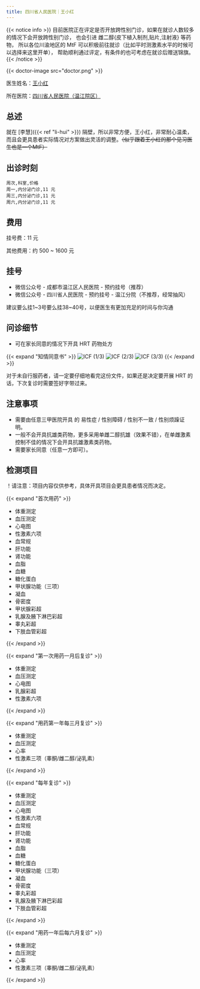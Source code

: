 ```yaml
---
title: 四川省人民医院｜王小红
---
```


{{< notice info >}}
目前医院正在评定是否开放跨性别门诊，如果在就诊人数较多的情况下会开放跨性别门诊，
也会引进 雌二醇{皮下植入制剂,贴片,注射液} 等药物，
所以各位川渝地区的 MtF 可以积极前往就诊（比如平时测激素水平的时候可以选择来这里开单），
帮助顺利通过评定，有条件的也可考虑在就诊后赠送锦旗。
{{< /notice >}}

{{< doctor-image src="doctor.png" >}}

医生姓名：[王小红](http://www.wj120.com.cn/kssz/NFMDXK.html)

所在医院：[四川省人民医院（温江院区）](https://amap.com/place/B0GRH7XDTA)

## 总述

就在 [李慧]({{< ref "li-hui" >}}) 隔壁，所以非常方便，王小红，非常耐心温柔，而且会更具患者实际情况对方案做出灵活的调整。~~（似乎跟着王小红的那个见习医生也是一个MtF）~~

## 出诊时刻

```csv
周次,科室,价格
周一,内分泌门诊,11 元
周三,内分泌门诊,11 元
周六,内分泌门诊,11 元
```

## 费用

挂号费：11 元

其他费用：约 500 ~ 1600 元

## 挂号

- 微信公众号 - 成都市温江区人民医院 - 预约挂号（推荐）
- 微信公众号 - 四川省人民医院 - 预约挂号 - 温江分院（不推荐，经常抽风）

建议要么挂1~3号要么挂38~40号，以便医生有更加充足的时间与你沟通

## 问诊细节

- 可在家长同意的情况下开具 HRT 药物处方

{{< expand "知情同意书" >}}
![ICF (1/3)](icf-p1.jpg)
![ICF (2/3)](icf-p2.jpg)
![ICF (3/3)](icf-p3.jpg)
{{< /expand >}}

对于未自行服药者，请一定要仔细地看完这份文件，如果还是决定要开展 HRT 的话，下次复诊时需要签好字带过来。

## 注意事项

- 需要由任意三甲医院开具 的 易性症 / 性别障碍 / 性别不一致 / 性别烦躁证明。
- 一般不会开具抗雄类药物，更多采用单雌二醇抗雄（效果不错），在单雌激素控制不佳的情况下会开具抗雄激素类药物。
- 需要家长同意（任意一方即可）。

## 检测项目

！请注意：项目内容仅供参考，具体开具项目会更具患者情况而决定。

{{< expand "首次用药" >}}

- 体重测定
- 血压测定
- 心电图
- 性激素六项
- 血常规
- 肝功能
- 肾功能
- 血脂
- 血糖
- 糖化蛋白
- 甲状腺功能（三项）
- 凝血
- 骨密度
- 甲状腺彩超
- 乳腺及腋下淋巴彩超
- 睾丸彩超
- 下肢血管彩超

{{< /expand >}}

{{< expand "第一次用药一月后复诊" >}}

- 体重测定
- 血压测定
- 心电图
- 乳腺彩超
- 性激素六项

{{< /expand >}}

{{< expand "用药第一年每三月复诊" >}}

- 体重测定
- 血压测定
- 心率
- 性激素三项（睾酮/雌二醇/泌乳素）

{{< /expand >}}

{{< expand "每年复诊" >}}

- 体重测定
- 血压测定
- 心电图
- 性激素六项
- 血常规
- 肝功能
- 肾功能
- 血脂
- 血糖
- 糖化蛋白
- 甲状腺功能（三项）
- 凝血
- 骨密度
- 睾丸彩超
- 乳腺及腋下淋巴彩超
- 下肢血管彩超

{{< /expand >}}

{{< expand "用药一年后每六月复诊" >}}

- 体重测定
- 血压测定
- 心率
- 性激素三项（睾酮/雌二醇/泌乳素）

{{< /expand >}}
